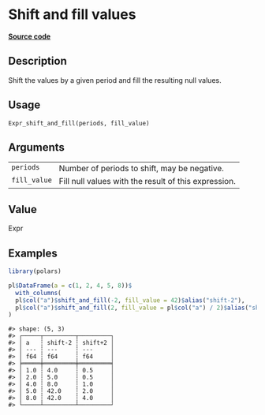 

# Shift and fill values

[**Source code**](https://github.com/pola-rs/r-polars/tree/main/R/expr__expr.R#L1653)

## Description

Shift the values by a given period and fill the resulting null values.

## Usage

<pre><code class='language-R'>Expr_shift_and_fill(periods, fill_value)
</code></pre>

## Arguments

<table>
<tr>
<td style="white-space: nowrap; font-family: monospace; vertical-align: top">
<code id="Expr_shift_and_fill_:_periods">periods</code>
</td>
<td>
Number of periods to shift, may be negative.
</td>
</tr>
<tr>
<td style="white-space: nowrap; font-family: monospace; vertical-align: top">
<code id="Expr_shift_and_fill_:_fill_value">fill_value</code>
</td>
<td>
Fill null values with the result of this expression.
</td>
</tr>
</table>

## Value

Expr

## Examples

``` r
library(polars)

pl$DataFrame(a = c(1, 2, 4, 5, 8))$
  with_columns(
  pl$col("a")$shift_and_fill(-2, fill_value = 42)$alias("shift-2"),
  pl$col("a")$shift_and_fill(2, fill_value = pl$col("a") / 2)$alias("shift+2")
)
```

    #> shape: (5, 3)
    #> ┌─────┬─────────┬─────────┐
    #> │ a   ┆ shift-2 ┆ shift+2 │
    #> │ --- ┆ ---     ┆ ---     │
    #> │ f64 ┆ f64     ┆ f64     │
    #> ╞═════╪═════════╪═════════╡
    #> │ 1.0 ┆ 4.0     ┆ 0.5     │
    #> │ 2.0 ┆ 5.0     ┆ 0.5     │
    #> │ 4.0 ┆ 8.0     ┆ 1.0     │
    #> │ 5.0 ┆ 42.0    ┆ 2.0     │
    #> │ 8.0 ┆ 42.0    ┆ 4.0     │
    #> └─────┴─────────┴─────────┘
